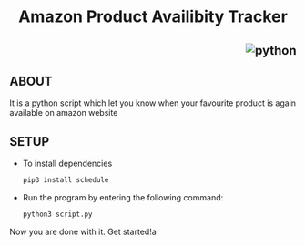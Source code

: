 <h1 align="center"> Amazon Product Availibity Tracker </h1>

<h2 align="right">

![python](https://forthebadge.com/images/badges/made-with-python.svg)

</h2>


## __ABOUT__
It is a python script which let you know when your favourite product is again available on amazon website

## __SETUP__
- To install dependencies
    ```bash
    pip3 install schedule
    ```

- Run the program by entering the following command:

    ```bash
    python3 script.py
    ```

Now you are done with it. Get started!a